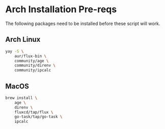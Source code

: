 # Arch Installation Pre-reqs

The following packages need to be installed before these script will work.

## Arch Linux

```bash
yay -S \
    aur/flux-bin \
    community/age \
    community/direnv \
    community/ipcalc
```

## MacOS

```bash
brew install \
    age \
    direnv \
    fluxcd/tap/flux \
    go-task/tap/go-task \
    ipcalc
```
